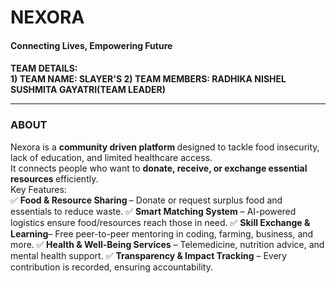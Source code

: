 <html>
  <body>
    <h1> NEXORA</h1>
    <h4><t> Connecting Lives, Empowering Future</t><h4>
      TEAM DETAILS: <br>
      1) TEAM NAME: SLAYER'S
      2) TEAM MEMBERS: RADHIKA
                       NISHEL
                      SUSHMITA
                       GAYATRI(TEAM LEADER)
      <HR>
      <h3> ABOUT </h3>
      <t> Nexora is a <b> community driven platform </b> designed to tackle food insecurity, lack of education, and limited healthcare access.<br>
        It connects people who want to <b> donate, receive, or exchange essential resources </b> efficiently.<br>
          Key Features:<br>
✅ <b> Food & Resource Sharing </b>– Donate or request surplus food and essentials to reduce waste.
✅ <b> Smart Matching System</b> – AI-powered logistics ensure food/resources reach those in need.
✅ <b> Skill Exchange & Learning</b>– Free peer-to-peer mentoring in coding, farming, business, and more.
✅<b>  Health & Well-Being Services</b> – Telemedicine, nutrition advice, and mental health support.
✅ <b> Transparency & Impact Tracking</b> – Every contribution is recorded, ensuring accountability.
        
  </body>
</html>

